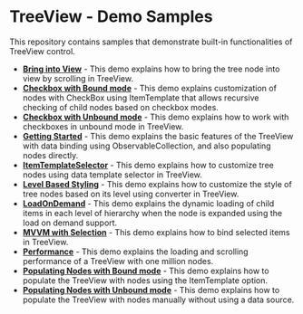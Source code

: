 
# TreeView - Demo Samples

This repository contains samples that demonstrate built-in functionalities of TreeView control.

* **<a href="Samples/Bring-into-View">Bring into View</a>** - This demo explains how to bring the tree node into view by scrolling in TreeView.
* **<a href="Samples/Checkbox-with-Bound-mode">Checkbox with Bound mode</a>** - This demo explains customization of nodes with CheckBox using ItemTemplate that allows recursive checking of child nodes based on checkbox modes.
* **<a href="Samples/Checkbox-with-Unbound-mode">Checkbox with Unbound mode</a>** - This demo explains how to work with checkboxes in unbound mode in TreeView.
* **<a href="Samples/Getting-Started">Getting Started</a>** - This demo explains the basic features of the TreeView with data binding using ObservableCollection, and also populating nodes directly.
* **<a href="Samples/Item-Template-Selector">ItemTemplateSelector</a>** - This demo explains how to customize tree nodes using data template selector in TreeView.
* **<a href="Samples/Level-Based-Styling">Level Based Styling</a>** - This demo explains how to customize the style of tree nodes based on its level using converter in TreeView.
* **<a href="Samples/Load-On-Demand">LoadOnDemand</a>** - This demo explains the dynamic loading of child items in each level of hierarchy when the node is expanded using the load on demand support.
* **<a href="Samples/MVVM-with-Selection">MVVM with Selection</a>** - This demo explains how to bind selected items in TreeView.
* **<a href="Samples/Performance">Performance</a>** - This demo explains the loading and scrolling performance of a TreeView with one million nodes.
* **<a href="Samples/Populating-Nodes-with-Bound-mode">Populating Nodes with Bound mode</a>** - This demo explains how to populate the TreeView with nodes using the ItemTemplate option.
* **<a href="Samples/Populating-Nodes-with-Unbound-mode">Populating Nodes with Unbound mode</a>** - This demo explains how to populate the TreeView with nodes manually without using a data source.
